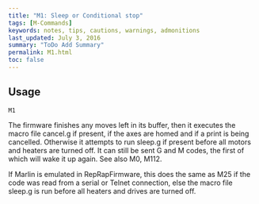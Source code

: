 ```yaml
---
title: "M1: Sleep or Conditional stop" 
tags: [M-Commands]
keywords: notes, tips, cautions, warnings, admonitions
last_updated: July 3, 2016
summary: "ToDo Add Summary"
permalink: M1.html
toc: false
---
```



## Usage ##
```
M1
```

The firmware finishes any moves left in its buffer, then it executes the macro file cancel.g if present, if the axes are homed and if a print is being cancelled. Otherwise it attempts to run sleep.g if present before all motors and heaters are turned off. It can still be sent G and M codes, the first of which will wake it up again. See also M0, M112.

If Marlin is emulated in RepRapFirmware, this does the same as M25 if the code was read from a serial or Telnet connection, else the macro file sleep.g is run before all heaters and drives are turned off.

